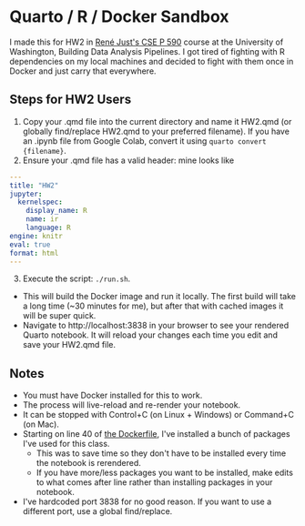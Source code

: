 # Quarto / R / Docker Sandbox

I made this for HW2 in [René Just's CSE P 590](https://homes.cs.washington.edu/~rjust/courses/CSEP590/) course at the University of Washington, Building Data Analysis Pipelines. I got tired of fighting with R dependencies on my local machines and decided to fight with them once in Docker and just carry that everywhere.

## Steps for HW2 Users

1. Copy your .qmd file into the current directory and name it HW2.qmd (or globally find/replace HW2.qmd to your preferred filename). If you have an .ipynb file from Google Colab, convert it using `quarto convert {filename}`.
2. Ensure your .qmd file has a valid header: mine looks like
```yaml
---
title: "HW2"
jupyter:
  kernelspec:
    display_name: R
    name: ir
    language: R
engine: knitr
eval: true
format: html
---
```
3. Execute the script: `./run.sh`.
- This will build the Docker image and run it locally. The first build will take a long time (~30 minutes for me), but after that with cached images it will be super quick.
- Navigate to http://localhost:3838 in your browser to see your rendered Quarto notebook. It will reload your changes each time you edit and save your HW2.qmd file.

## Notes

- You must have Docker installed for this to work.
- The process will live-reload and re-render your notebook.
- It can be stopped with Control+C (on Linux + Windows) or Command+C (on Mac).
- Starting on line 40 of [the Dockerfile](./Dockerfile#L40), I've installed a bunch of packages I've used for this class.
	- This was to save time so they don't have to be installed every time the notebook is rerendered.
	- If you have more/less packages you want to be installed, make edits to what comes after line rather than installing packages in your notebook.
- I've hardcoded port 3838 for no good reason. If you want to use a different port, use a global find/replace.
